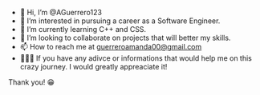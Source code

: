 - 👋 Hi, I’m @AGuerrero123
- 👀 I’m interested in pursuing a career as a Software Engineer.
- 🌱 I’m currently learning C++ and CSS.
- 💞️ I’m looking to collaborate on projects that will better my skills.
- 📫 How to reach me at guerreroamanda00@gmail.com
- 👩🏽‍💻 If you have any adivce or informations that would help me on this crazy journey. I would greatly appreaciate it!
            
 Thank you! 😁

<!---
AGuerrero123/AGuerrero123 is a ✨ special ✨ repository because its `README.md` (this file) appears on your GitHub profile.
You can click the Preview link to take a look at your changes.
--->
